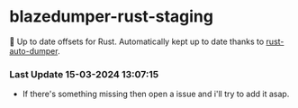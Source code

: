 # blazedumper-rust-staging

🚀 Up to date offsets for Rust. Automatically kept up to date thanks to [rust-auto-dumper](https://github.com/Akandesh/rust-auto-dumper).


### Last Update 15-03-2024 13:07:15
- If there's something missing then open a issue and i'll try to add it asap.